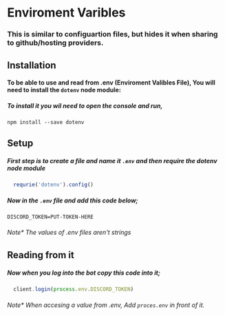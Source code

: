 # Enviroment Varibles

### This is similar to configuartion files, but hides it when sharing to github/hosting providers.

## Installation

#### To be able to use and read from .env (Enviroment Valibles File), You will need to install the `dotenv` node module:
##### To install it you wil need to open the console and run,

```npm install --save dotenv```

## Setup

##### First step is to create a file and name it `.env` and then require the dotenv node module
```javascript
  requrie('dotenv').config()
```

##### Now in the `.env` file and add this code below;
```DISCORD_TOKEN=PUT-TOKEN-HERE```
###### Note* The values of .env files aren't strings

## Reading from it

##### Now when you log into the bot copy this code into it;
```javascript 
  client.login(process.env.DISCORD_TOKEN)
```

###### Note* When accesing a value from .env, Add `proces.env` in front of it.


